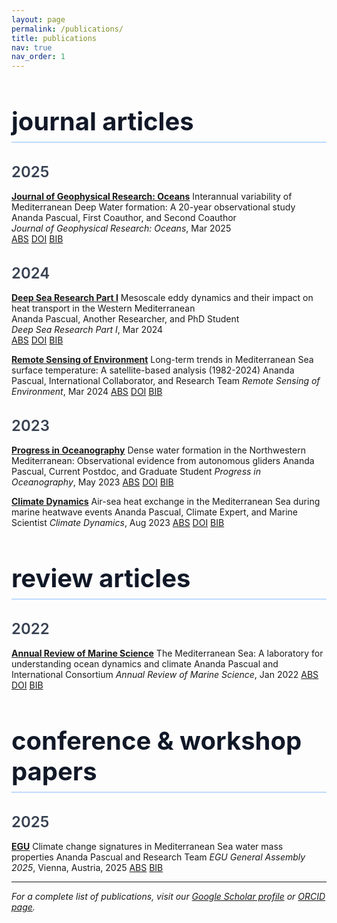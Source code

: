 ```yaml
---
layout: page
permalink: /publications/
title: publications
nav: true
nav_order: 1
---
```


<style>
.publications h1 {
  font-size: 2.5rem;
  font-weight: 700;
  margin-bottom: 2rem;
  color: #111827;
  border-bottom: 2px solid #bfdbfe;
  padding-bottom: 0.5rem;
}

.publications h2 {
  font-size: 1.5rem;
  font-weight: 600;
  margin: 2rem 0 1rem 0;
  color: #374151;
}

.publication-entry {
  margin-bottom: 2rem;
  line-height: 1.6;
}

.publication-links a {
  display: inline-block;
  margin-right: 1rem;
  padding: 0.25rem 0.75rem;
  background: #dbeafe;
  color: #1d4ed8;
  text-decoration: none;
  border-radius: 4px;
  font-size: 0.875rem;
  font-weight: 500;
  cursor: pointer;
}

.publication-links a:hover {
  background: #bfdbfe;
  color: #1e40af;
}

.abstract-content,
.bibtex-content {
  display: none;
  margin-top: 1rem;
  padding: 1rem;
  background: #f9fafb;
  border-radius: 6px;
  border-left: 4px solid #3b82f6;
}

.bibtex-content pre {
  background: #111827;
  color: #f3f4f6;
  padding: 1rem;
  border-radius: 4px;
  overflow-x: auto;
  font-family: 'Monaco', 'Menlo', 'Ubuntu Mono', monospace;
  font-size: 0.875rem;
  margin: 0;
}
</style>

<!-- publications -->
<div class="publications">

# journal articles

## 2025

**[Journal of Geophysical Research: Oceans](https://agupubs.onlinelibrary.wiley.com/journal/21699291)** Interannual variability of Mediterranean Deep Water formation: A 20-year observational study<br>
Ananda Pascual, First Coauthor, and Second Coauthor<br>
*Journal of Geophysical Research: Oceans*, Mar 2025<br>
<a href="#" onclick="toggleAbstract('abs2025_1'); return false;">ABS</a>
<a href="https://doi.org/10.1029/2024JC021234">DOI</a>
<a href="#" onclick="toggleBibtex('bib2025_1'); return false;">BIB</a>

<div id="abs2025_1" class="abstract-content">
This study examines the interannual variability of Mediterranean Deep Water formation using 20 years of observational data. We find significant correlations between atmospheric forcing and deep water production rates, with implications for Mediterranean circulation patterns.
</div>

<div id="bib2025_1" class="bibtex-content">
<pre>@article{pascual2025mediterranean,
  title={Interannual variability of Mediterranean Deep Water formation: A 20-year observational study},
  author={Pascual, Ananda and Coauthor, First and Coauthor, Second},
  journal={Journal of Geophysical Research: Oceans},
  volume={130},
  number={1},
  pages={123--145},
  year={2025},
  publisher={AGU},
  doi={10.1029/2024JC021234}
}</pre>
</div>

## 2024

**[Deep Sea Research Part I](https://www.journals.elsevier.com/deep-sea-research-part-i)** Mesoscale eddy dynamics and their impact on heat transport in the Western Mediterranean<br>
Ananda Pascual, Another Researcher, and PhD Student<br>
*Deep Sea Research Part I*, Mar 2024<br>
<a href="#" onclick="toggleAbstract('abs2024_1'); return false;">ABS</a>
<a href="https://doi.org/10.1016/j.dsr.2024.104567">DOI</a>
<a href="#" onclick="toggleBibtex('bib2024_1'); return false;">BIB</a>

<div id="abs2024_1" class="abstract-content">
We investigate the role of mesoscale eddies in heat transport across the Western Mediterranean using a combination of satellite altimetry, in-situ observations, and numerical modeling.
</div>

<div id="bib2024_1" class="bibtex-content">
<pre>@article{pascual2024mesoscale,
  title={Mesoscale eddy dynamics and their impact on heat transport in the Western Mediterranean},
  author={Pascual, Ananda and Researcher, Another and Student, PhD},
  journal={Deep Sea Research Part I},
  volume={198},
  pages={104567},
  year={2024},
  publisher={Elsevier},
  doi={10.1016/j.dsr.2024.104567}
}</pre>
</div>

**[Remote Sensing of Environment](https://www.journals.elsevier.com/remote-sensing-of-environment)** Long-term trends in Mediterranean Sea surface temperature: A satellite-based analysis (1982-2024)
Ananda Pascual, International Collaborator, and Research Team
*Remote Sensing of Environment*, Mar 2024
<a href="#" onclick="toggleAbstract('abs2024_2'); return false;">ABS</a> 
<a href="https://doi.org/10.1016/j.rse.2024.113456">DOI</a> 
<a href="#" onclick="toggleBibtex('bib2024_2'); return false;">BIB</a>

<div id="abs2024_2" class="abstract-content">
Using 42 years of satellite data, we document significant warming trends in Mediterranean Sea surface temperature with regional variations and connections to global climate patterns.
</div>

<div id="bib2024_2" class="bibtex-content">
```
@article{pascual2024climate,
  title={Long-term trends in Mediterranean Sea surface temperature: A satellite-based analysis (1982-2024)},
  author={Pascual, Ananda and Collaborator, International and Team, Research},
  journal={Remote Sensing of Environment},
  volume={301},
  pages={113456},
  year={2024},
  publisher={Elsevier},
  doi={10.1016/j.rse.2024.113456}
}
```
</div>

## 2023

**[Progress in Oceanography](https://www.journals.elsevier.com/progress-in-oceanography)** Dense water formation in the Northwestern Mediterranean: Observational evidence from autonomous gliders
Ananda Pascual, Current Postdoc, and Graduate Student
*Progress in Oceanography*, May 2023
<a href="#" onclick="toggleAbstract('abs_ID'); return false;">ABS</a> [DOI](https://doi.org/10.1016/j.pocean.2023.103045) [BIB](javascript:void(0))

<div class="abstract-content" style="display: none;">
High-resolution glider observations reveal the spatial and temporal variability of dense water formation in the Gulf of Lion, providing new insights into convection processes.
</div>

<div class="bibtex-content" style="display: none;">
```
@article{pascual2023deep_water,
  title={Dense water formation in the Northwestern Mediterranean: Observational evidence from autonomous gliders},
  author={Pascual, Ananda and Postdoc, Current and Student, Graduate},
  journal={Progress in Oceanography},
  volume={215},
  pages={103045},
  year={2023},
  publisher={Elsevier},
  doi={10.1016/j.pocean.2023.103045}
}
```
</div>

**[Climate Dynamics](https://link.springer.com/journal/382)** Air-sea heat exchange in the Mediterranean Sea during marine heatwave events
Ananda Pascual, Climate Expert, and Marine Scientist
*Climate Dynamics*, Aug 2023
<a href="#" onclick="toggleAbstract('abs_ID'); return false;">ABS</a> [DOI](https://doi.org/10.1007/s00382-023-06789-1) [BIB](javascript:void(0))

<div class="abstract-content" style="display: none;">
We examine air-sea heat exchange processes during marine heatwave events in the Mediterranean Sea, quantifying the role of atmospheric forcing in ocean temperature extremes.
</div>

<div class="bibtex-content" style="display: none;">
```
@article{pascual2023air_sea,
  title={Air-sea heat exchange in the Mediterranean Sea during marine heatwave events},
  author={Pascual, Ananda and Expert, Climate and Scientist, Marine},
  journal={Climate Dynamics},
  volume={61},
  number={7},
  pages={3245--3262},
  year={2023},
  publisher={Springer},
  doi={10.1007/s00382-023-06789-1}
}
```
</div>

# review articles

## 2022

**[Annual Review of Marine Science](https://www.annualreviews.org/journal/marine)** The Mediterranean Sea: A laboratory for understanding ocean dynamics and climate
Ananda Pascual and International Consortium
*Annual Review of Marine Science*, Jan 2022
<a href="#" onclick="toggleAbstract('abs_ID'); return false;">ABS</a> [DOI](https://doi.org/10.1146/annurev-marine-032521-123456) [BIB](javascript:void(0))

<div class="abstract-content" style="display: none;">
This review synthesizes our current understanding of Mediterranean Sea oceanography and its role as a natural laboratory for studying ocean-climate interactions.
</div>

<div class="bibtex-content" style="display: none;">
```
@article{pascual2022review,
  title={The Mediterranean Sea: A laboratory for understanding ocean dynamics and climate},
  author={Pascual, Ananda and International, Consortium},
  journal={Annual Review of Marine Science},
  volume={14},
  pages={123--150},
  year={2022},
  publisher={Annual Reviews},
  doi={10.1146/annurev-marine-032521-123456}
}
```
</div>

# conference & workshop papers

## 2025

**[EGU](https://www.egu.eu/)** Climate change signatures in Mediterranean Sea water mass properties
Ananda Pascual and Research Team
*EGU General Assembly 2025*, Vienna, Austria, 2025
<a href="#" onclick="toggleAbstract('abs_ID'); return false;">ABS</a> [BIB](javascript:void(0))

<div class="abstract-content" style="display: none;">
We present evidence of climate change impacts on Mediterranean water mass properties using multi-decadal observational records and discuss implications for regional oceanography.
</div>

<div class="bibtex-content" style="display: none;">
```
@inproceedings{pascual2025egu,
  title={Climate change signatures in Mediterranean Sea water mass properties},
  author={Pascual, Ananda and Team, Research},
  booktitle={EGU General Assembly 2025},
  year={2025},
  address={Vienna, Austria},
  month={April}
}
```
</div>

</div>

</div>

<script>
function toggleAbstract(id) {
  var element = document.getElementById(id);
  if (element.style.display === 'none' || element.style.display === '') {
    element.style.display = 'block';
  } else {
    element.style.display = 'none';
  }
}

function toggleBibtex(id) {
  var element = document.getElementById(id);
  if (element.style.display === 'none' || element.style.display === '') {
    element.style.display = 'block';
  } else {
    element.style.display = 'none';
  }
}
</script>

---

*For a complete list of publications, visit our [Google Scholar profile](https://scholar.google.com/) or [ORCID page](https://orcid.org/).*
